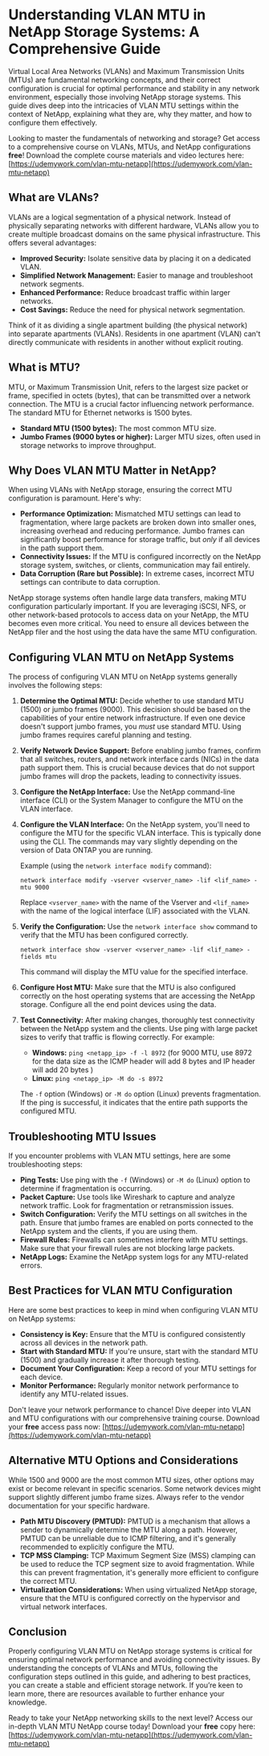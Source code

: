 # Understanding VLAN MTU in NetApp Storage Systems: A Comprehensive Guide

Virtual Local Area Networks (VLANs) and Maximum Transmission Units (MTUs) are fundamental networking concepts, and their correct configuration is crucial for optimal performance and stability in any network environment, especially those involving NetApp storage systems. This guide dives deep into the intricacies of VLAN MTU settings within the context of NetApp, explaining what they are, why they matter, and how to configure them effectively.

Looking to master the fundamentals of networking and storage?  Get access to a comprehensive course on VLANs, MTUs, and NetApp configurations **free**! Download the complete course materials and video lectures here: [https://udemywork.com/vlan-mtu-netapp](https://udemywork.com/vlan-mtu-netapp)

## What are VLANs?

VLANs are a logical segmentation of a physical network.  Instead of physically separating networks with different hardware, VLANs allow you to create multiple broadcast domains on the same physical infrastructure.  This offers several advantages:

*   **Improved Security:**  Isolate sensitive data by placing it on a dedicated VLAN.
*   **Simplified Network Management:**  Easier to manage and troubleshoot network segments.
*   **Enhanced Performance:**  Reduce broadcast traffic within larger networks.
*   **Cost Savings:**  Reduce the need for physical network segmentation.

Think of it as dividing a single apartment building (the physical network) into separate apartments (VLANs).  Residents in one apartment (VLAN) can't directly communicate with residents in another without explicit routing.

## What is MTU?

MTU, or Maximum Transmission Unit, refers to the largest size packet or frame, specified in octets (bytes), that can be transmitted over a network connection. The MTU is a crucial factor influencing network performance. The standard MTU for Ethernet networks is 1500 bytes.

*   **Standard MTU (1500 bytes):**  The most common MTU size.
*   **Jumbo Frames (9000 bytes or higher):**  Larger MTU sizes, often used in storage networks to improve throughput.

## Why Does VLAN MTU Matter in NetApp?

When using VLANs with NetApp storage, ensuring the correct MTU configuration is paramount.  Here's why:

*   **Performance Optimization:**  Mismatched MTU settings can lead to fragmentation, where large packets are broken down into smaller ones, increasing overhead and reducing performance.  Jumbo frames can significantly boost performance for storage traffic, but *only* if all devices in the path support them.
*   **Connectivity Issues:**  If the MTU is configured incorrectly on the NetApp storage system, switches, or clients, communication may fail entirely.
*   **Data Corruption (Rare but Possible):**  In extreme cases, incorrect MTU settings can contribute to data corruption.

NetApp storage systems often handle large data transfers, making MTU configuration particularly important. If you are leveraging iSCSI, NFS, or other network-based protocols to access data on your NetApp, the MTU becomes even more critical. You need to ensure all devices between the NetApp filer and the host using the data have the same MTU configuration.

## Configuring VLAN MTU on NetApp Systems

The process of configuring VLAN MTU on NetApp systems generally involves the following steps:

1.  **Determine the Optimal MTU:**  Decide whether to use standard MTU (1500) or jumbo frames (9000).  This decision should be based on the capabilities of your entire network infrastructure. If even one device doesn't support jumbo frames, you *must* use standard MTU. Using jumbo frames requires careful planning and testing.

2.  **Verify Network Device Support:** Before enabling jumbo frames, confirm that all switches, routers, and network interface cards (NICs) in the data path support them. This is crucial because devices that do not support jumbo frames will drop the packets, leading to connectivity issues.

3.  **Configure the NetApp Interface:** Use the NetApp command-line interface (CLI) or the System Manager to configure the MTU on the VLAN interface.

4.  **Configure the VLAN Interface:**  On the NetApp system, you'll need to configure the MTU for the specific VLAN interface.  This is typically done using the CLI. The commands may vary slightly depending on the version of Data ONTAP you are running.

    Example (using the `network interface modify` command):

    ```
    network interface modify -vserver <vserver_name> -lif <lif_name> -mtu 9000
    ```

    Replace `<vserver_name>` with the name of the Vserver and `<lif_name>` with the name of the logical interface (LIF) associated with the VLAN.

5.  **Verify the Configuration:** Use the `network interface show` command to verify that the MTU has been configured correctly.

    ```
    network interface show -vserver <vserver_name> -lif <lif_name> -fields mtu
    ```

    This command will display the MTU value for the specified interface.

6.  **Configure Host MTU:** Make sure that the MTU is also configured correctly on the host operating systems that are accessing the NetApp storage. Configure all the end point devices using the data.

7.  **Test Connectivity:**  After making changes, thoroughly test connectivity between the NetApp system and the clients. Use ping with large packet sizes to verify that traffic is flowing correctly. For example:

    *   **Windows:** `ping <netapp_ip> -f -l 8972` (for 9000 MTU, use 8972 for the data size as the ICMP header will add 8 bytes and IP header will add 20 bytes )
    *   **Linux:** `ping <netapp_ip> -M do -s 8972`

    The `-f` option (Windows) or `-M do` option (Linux) prevents fragmentation. If the ping is successful, it indicates that the entire path supports the configured MTU.

## Troubleshooting MTU Issues

If you encounter problems with VLAN MTU settings, here are some troubleshooting steps:

*   **Ping Tests:** Use ping with the `-f` (Windows) or `-M do` (Linux) option to determine if fragmentation is occurring.
*   **Packet Capture:** Use tools like Wireshark to capture and analyze network traffic. Look for fragmentation or retransmission issues.
*   **Switch Configuration:** Verify the MTU settings on all switches in the path. Ensure that jumbo frames are enabled on ports connected to the NetApp system and the clients, if you are using them.
*   **Firewall Rules:** Firewalls can sometimes interfere with MTU settings. Make sure that your firewall rules are not blocking large packets.
*   **NetApp Logs:** Examine the NetApp system logs for any MTU-related errors.

## Best Practices for VLAN MTU Configuration

Here are some best practices to keep in mind when configuring VLAN MTU on NetApp systems:

*   **Consistency is Key:**  Ensure that the MTU is configured consistently across all devices in the network path.
*   **Start with Standard MTU:**  If you're unsure, start with the standard MTU (1500) and gradually increase it after thorough testing.
*   **Document Your Configuration:**  Keep a record of your MTU settings for each device.
*   **Monitor Performance:**  Regularly monitor network performance to identify any MTU-related issues.

Don't leave your network performance to chance! Dive deeper into VLAN and MTU configurations with our comprehensive training course.  Download your **free** access pass now: [https://udemywork.com/vlan-mtu-netapp](https://udemywork.com/vlan-mtu-netapp)

## Alternative MTU Options and Considerations

While 1500 and 9000 are the most common MTU sizes, other options may exist or become relevant in specific scenarios. Some network devices might support slightly different jumbo frame sizes. Always refer to the vendor documentation for your specific hardware.

*   **Path MTU Discovery (PMTUD):** PMTUD is a mechanism that allows a sender to dynamically determine the MTU along a path. However, PMTUD can be unreliable due to ICMP filtering, and it's generally recommended to explicitly configure the MTU.
*   **TCP MSS Clamping:** TCP Maximum Segment Size (MSS) clamping can be used to reduce the TCP segment size to avoid fragmentation. While this can prevent fragmentation, it's generally more efficient to configure the correct MTU.
*   **Virtualization Considerations:** When using virtualized NetApp storage, ensure that the MTU is configured correctly on the hypervisor and virtual network interfaces.

## Conclusion

Properly configuring VLAN MTU on NetApp storage systems is critical for ensuring optimal network performance and avoiding connectivity issues. By understanding the concepts of VLANs and MTUs, following the configuration steps outlined in this guide, and adhering to best practices, you can create a stable and efficient storage network. If you’re keen to learn more, there are resources available to further enhance your knowledge.

Ready to take your NetApp networking skills to the next level? Access our in-depth VLAN MTU NetApp course today!  Download your **free** copy here: [https://udemywork.com/vlan-mtu-netapp](https://udemywork.com/vlan-mtu-netapp)
